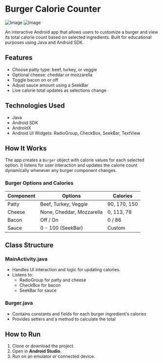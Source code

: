 # Burger Calorie Counter

![Image](https://github.com/user-attachments/assets/a19549fd-a1ee-4fd3-949f-ea02109ac548)
![Image](https://github.com/user-attachments/assets/19477ffa-a4c4-4fec-851e-77f704a83775)

An interactive Android app that allows users to customize a burger and view its total calorie count based on selected ingredients. Built for educational purposes using Java and Android SDK.

## Features

- Choose patty type: beef, turkey, or veggie
- Optional cheese: cheddar or mozzarella
- Toggle bacon on or off
- Adjust sauce amount using a SeekBar
- Live calorie total updates as selections change

## Technologies Used

- Java
- Android SDK
- AndroidX
- Android UI Widgets: RadioGroup, CheckBox, SeekBar, TextView

## How It Works

The app creates a `Burger` object with calorie values for each selected option. It listens for user interaction and updates the calorie count dynamically whenever any burger component changes.

### Burger Options and Calories

| Component     | Options         | Calories |
|---------------|------------------|----------|
| Patty         | Beef, Turkey, Veggie | 90, 170, 150 |
| Cheese        | None, Cheddar, Mozzarella | 0, 113, 78 |
| Bacon         | Off / On         | 0 / 86   |
| Sauce         | 0 - 100 (SeekBar) | Custom   |

## Class Structure

### MainActivity.java

- Handles UI interaction and logic for updating calories.
- Listens to:
  - RadioGroup for patty and cheese
  - CheckBox for bacon
  - SeekBar for sauce

### Burger.java

- Contains constants and fields for each burger ingredient's calories
- Provides setters and a method to calculate the total

## How to Run

1. Clone or download the project.
2. Open in **Android Studio**.
3. Run on an emulator or connected device.



